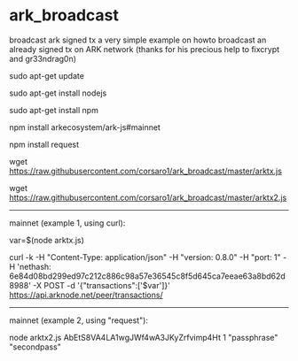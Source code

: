 # ark_broadcast
broadcast ark signed tx
a very simple example on howto broadcast an already signed tx on ARK network (thanks for his precious help to fixcrypt and gr33ndrag0n)

sudo apt-get update

sudo apt-get install nodejs

sudo apt-get install npm

npm install arkecosystem/ark-js#mainnet

npm install request

wget https://raw.githubusercontent.com/corsaro1/ark_broadcast/master/arktx.js

wget https://raw.githubusercontent.com/corsaro1/ark_broadcast/master/arktx2.js

---------

mainnet (example 1, using curl):

var=$(node arktx.js)

curl -k -H "Content-Type: application/json" -H "version: 0.8.0" -H "port: 1" -H 'nethash: 6e84d08bd299ed97c212c886c98a57e36545c8f5d645ca7eeae63a8bd62d8988' -X POST -d '{"transactions":['$var']}' https://api.arknode.net/peer/transactions/

---------

mainnet (example 2, using "request"):

node arktx2.js AbEtS8VA4LA1wgJWf4wA3JKyZrfvimp4Ht 1 "passphrase" "secondpass"
